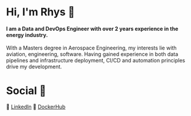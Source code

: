 # Hi, I'm Rhys 👋

#### I am a Data and DevOps Engineer with over 2 years experience in the energy industry.

With a Masters degree in Aerospace Engineering, my interests lie with aviation, engineering, software. Having gained experience in both data pipelines and infrastructure deployment, CI/CD and automation principles drive my development.

# Social 📱

👔 [LinkedIn](https://www.linkedin.com/in/rhys-powell-8994b3151/)
🐳 [DockerHub](https://hub.docker.com/u/powellrhys)

